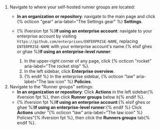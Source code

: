1. Navigate to where your self-hosted runner groups are located:
   * **In an organization or repository**: navigate to the main page and click {% octicon "gear" aria-label="The Settings gear" %} **Settings**.
   * {% ifversion fpt %}**If using an enterprise account**: navigate to your enterprise account by visiting `https://github.com/enterprises/ENTERPRISE-NAME`, replacing `ENTERPRISE-NAME` with your enterprise account's name.{% elsif ghes or ghae %}**If using an enterprise-level runner**:
   
     1. In the upper-right corner of any page, click {% octicon "rocket" aria-label="The rocket ship" %}.
     1. In the left sidebar, click **Enterprise overview**. 
     1. {% endif %} In the enterprise sidebar, {% octicon "law" aria-label="The law icon" %} **Policies**.
1. Navigate to the "Runner groups" settings:
   * **In an organization or repository**: Click **Actions** in the left sidebar{% ifversion fpt %}, then click **Runner groups** below it{% endif %}.
   * {% ifversion fpt %}**If using an enterprise account**:{% elsif ghes or ghae %}**If using an enterprise-level runner**:{% endif %} Click **Actions** under "{% octicon "law" aria-label="The law icon" %} Policies"{% ifversion fpt %}, then click the **Runners groups** tab{% endif %}.
